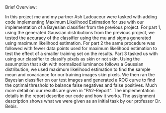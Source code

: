Brief Overview:

In this project me and my partner Ash Ladouceur were tasked with adding code implementing Maximum Likelihood Estimation for use with our implementation of a Bayesian classifier from the previous project. For part 1, using the generated Gaussian distributions from the previous project, we tested the accuracy of the classifier using the mu and sigma generated using maximum likelihood estimation. For part 2 the same procedure was followed with fewer data points used for maximum likelihood estimation to test the effect of a smaller training set on the results. Part 3 tasked us with using our classifier to classify pixels as skin or not skin. Using the assumption that skin with normalized luminance follows a Gaussian distribution, we used maximum likelihood estimation to find the sample mean and covariance for our training images skin pixels. We then ran the Bayesian classifier on our test images and generated a ROC curve to find the optimal threshold to balance false negatives and false positives. Much more detail on our results are given in "PA2-Report". The implementation details in the report describe our code and how it works. The assignment description shows what we were given as an initial task by our professor Dr. Bebis. 

